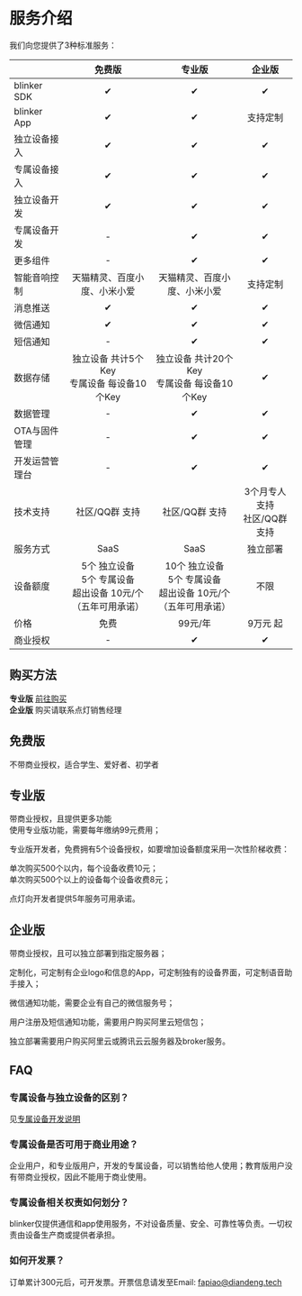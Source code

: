 # 服务介绍  

我们向您提供了3种标准服务：

|                |                                免费版                                |                                 专业版                                 |             企业版              |
| -------------- | :------------------------------------------------------------------: | :--------------------------------------------------------------------: | :-----------------------------: |
| blinker SDK    |                                  ✔                                   |                                   ✔                                    |                ✔                |
| blinker App    |                                  ✔                                   |                                   ✔                                    |            支持定制             |
| 独立设备接入   |                                  ✔                                   |                                   ✔                                    |                ✔                |
| 专属设备接入   |                                  ✔                                   |                                   ✔                                    |                ✔                |
| 独立设备开发   |                                  ✔                                   |                                   ✔                                    |                ✔                |
| 专属设备开发   |                                  -                                   |                                   ✔                                    |                ✔                |
| 更多组件       |                                  -                                   |                                   ✔                                    |                ✔                |
| 智能音响控制   |                     天猫精灵、百度小度、小米小爱                     |                      天猫精灵、百度小度、小米小爱                      |            支持定制             |
| 消息推送       |                                  ✔                                   |                                   ✔                                    |                ✔                |
| 微信通知       |                                  ✔                                   |                                   ✔                                    |                ✔                |
| 短信通知       |                                  -                                   |                                   ✔                                    |                ✔                |
| 数据存储       |            独立设备 共计5个Key<br>专属设备 每设备10个Key             |             独立设备 共计20个Key<br>专属设备 每设备10个Key             |                ✔                |
| 数据管理       |                                  -                                   |                                   ✔                                    |                ✔                |
| OTA与固件管理  |                                  -                                   |                                   ✔                                    |                ✔                |
| 开发运营管理台 |                                  -                                   |                                   ✔                                    |                ✔                |
| 技术支持       |                            社区/QQ群 支持                            |                             社区/QQ群 支持                             | 3个月专人支持<br>社区/QQ群 支持 |
| 服务方式       |                                 SaaS                                 |                                  SaaS                                  |            独立部署             |
| 设备额度       | 5个 独立设备<br>5个 专属设备<br>超出设备 10元/个<br>（五年可用承诺） | 10个 独立设备 <br>5个 专属设备<br>超出设备 10元/个<br>（五年可用承诺） |              不限               |
| 价格           |                                 免费                                 |                                99元/年                                 |            9万元 起             |
| 商业授权       |                                  -                                   |                                   ✔                                    |                ✔                |

## 购买方法  

**专业版** [前往购买](https://diandeng.tech/service)  
**企业版** 购买请联系点灯销售经理  

## 免费版  

不带商业授权，适合学生、爱好者、初学者  

## 专业版  

带商业授权，且提供更多功能  
使用专业版功能，需要每年缴纳99元费用；  

专业版开发者，免费拥有5个设备授权，如要增加设备额度采用一次性阶梯收费：  

单次购买500个以内，每个设备收费10元；  
单次购买500个以上的设备每个设备收费8元；  

点灯向开发者提供5年服务可用承诺。  

## 企业版

带商业授权，且可以独立部署到指定服务器；

定制化，可定制有企业logo和信息的App，可定制独有的设备界面，可定制语音助手接入；

微信通知功能，需要企业有自己的微信服务号；

用户注册及短信通知功能，需要用户购买阿里云短信包；

独立部署需要用户购买阿里云或腾讯云云服务器及broker服务。

## FAQ  

### 专属设备与独立设备的区别？  

见[专属设备开发说明](https://diandeng.tech/doc/prodevice)

### 专属设备是否可用于商业用途？  

企业用户，和专业版用户，开发的专属设备，可以销售给他人使用；教育版用户没有带商业授权，因此不能用于商业使用。  

### 专属设备相关权责如何划分？  

blinker仅提供通信和app使用服务，不对设备质量、安全、可靠性等负责。一切权责由设备生产商或提供者承担。  

### 如何开发票？  

订单累计300元后，可开发票。开票信息请发至Email: fapiao@diandeng.tech  